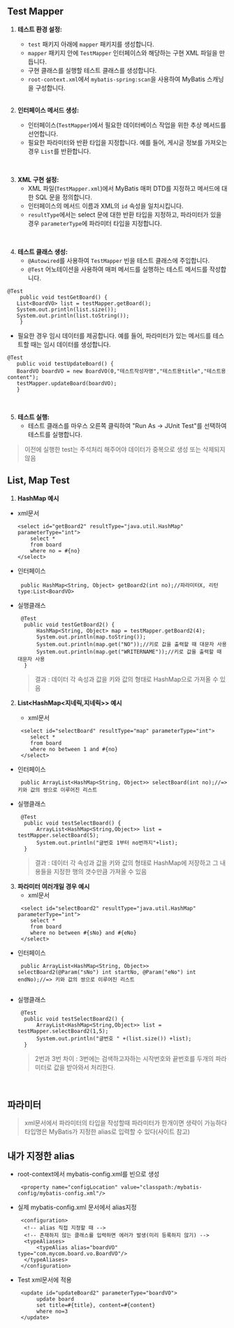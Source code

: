## Test Mapper



1. **테스트 환경 설정:**
   - `test` 패키지 아래에 `mapper` 패키지를 생성합니다.
   - `mapper` 패키지 안에 `TestMapper` 인터페이스와 해당하는 구현 XML 파일을 만듭니다.
   - 구현 클래스를 실행할 테스트 클래스를 생성합니다.
   - `root-context.xml`에서 `mybatis-spring:scan`을 사용하여 MyBatis 스캐닝을 구성합니다.
   <br>
   
2. **인터페이스 메서드 생성:**
   - 인터페이스(`TestMapper`)에서 필요한 데이터베이스 작업을 위한 추상 메서드를 선언합니다.
   - 필요한 파라미터와 반환 타입을 지정합니다. 예를 들어, 게시글 정보를 가져오는 경우 `List`를 반환합니다.
<br>

3. **XML 구현 설정:**
   - XML 파일(`TestMapper.xml`)에서 MyBatis 매퍼 DTD를 지정하고 메서드에 대한 SQL 문을 정의합니다.
   - 인터페이스의 메서드 이름과 XML의 `id` 속성을 일치시킵니다.
   - `resultType`에서는 select 문에 대한 반환 타입을 지정하고, 파라미터가 있을 경우 `parameterType`에 파라미터 타입을 지정합니다.
<br>

4. **테스트 클래스 생성:**
   - `@Autowired`를 사용하여 `TestMapper` 빈을 테스트 클래스에 주입합니다.
   - `@Test` 어노테이션을 사용하여 매퍼 메서드를 실행하는 테스트 메서드를 작성합니다.
  
     
 ```
 @Test
     public void testGetBoard() {
	List<BoardVO> list = testMapper.getBoard();
	System.out.println(list.size());
	System.out.println(list.toString());
     }
```

   - 필요한 경우 임시 데이터를 제공합니다. 예를 들어, 파라미터가 있는 메서드를 테스트할 때는 임시 데이터를 생성합니다.

 ```
 @Test
    public void testUpdateBoard() {
	BoardVO boardVO = new BoardVO(0,"테스트작성자명","테스트용title","테스트용 content");
	testMapper.updateBoard(boardVO);
    }
```

<br>

5. **테스트 실행:**
   - 테스트 클래스를 마우스 오른쪽 클릭하여 "Run As -> JUnit Test"를 선택하여 테스트를 실행합니다.

  > 이전에 실행한 test는 주석처리 해주어야 데이터가 중복으로 생성 또는 삭제되지 않음


## List, Map Test
1. **HashMap 예시**
 - xml문서
	```
	<select id="getBoard2" resultType="java.util.HashMap" parameterType="int">
		select * 
		from board
		where no = #{no}
	</select>
	```
- 인터페이스
  ```
   public HashMap<String, Object> getBoard2(int no);//파라미터X, 리턴type:List<BoardVO>
  ```
- 실행클래스
  ```
   @Test
	public void testGetBoard2() {
		HashMap<String, Object> map = testMapper.getBoard2(4);
		System.out.println(map.toString());
		System.out.println(map.get("NO"));//키로 값을 출력할 때 대문자 사용
		System.out.println(map.get("WRITERNAME"));//키로 값을 출력할 때 대문자 사용
	}
  ```
  > 결과 : 데이터 각 속성과 값을 키와 값의 형태로 HashMap으로 가져올 수 있음

2. **List<HashMap<지네릭,지네릭>> 예시**

    - xml문서
	```
 	 <select id="selectBoard" resultType="map" parameterType="int">
	 	select * 
	 	from board 
	 	where no between 1 and #{no}
	 </select>
	```
- 인터페이스
  ```
   public ArrayList<HashMap<String, Object>> selectBoard(int no);//=> 키와 값의 쌍으로 이루어진 리스트
  ```
- 실행클래스
  ```
   @Test
	public void testSelectBoard() {
		ArrayList<HashMap<String,Object>> list = testMapper.selectBoard(5);
		System.out.println("글번호 1부터 no번까지"+list);
	}
  ```
  > 결과 : 데이터 각 속성과 값을 키와 값의 형태로 HashMap에 저장하고 그 내용들을 지정한 행의 갯수만큼 가져올 수 있음

3. **파라미터 여러개일 경우 예시**
   - xml문서
	```
 	 <select id="selectBoard2" resultType="java.util.HashMap" parameterType="int">
	 	select * 
	 	from board 
	 	where no between #{sNo} and #{eNo}
	 </select>
	```
- 인터페이스
  ```
   public ArrayList<HashMap<String, Object>> selectBoard2(@Param("sNo") int startNo, @Param("eNo") int endNo);//=> 키와 값의 쌍으로 이루어진 리스트
	
  ```
- 실행클래스
  ```
   @Test
	public void testSelectBoard2() {
		ArrayList<HashMap<String,Object>> list = testMapper.selectBoard2(1,5);
		System.out.println("글번호 " +(list.size()) +list);
	}
  ```
  > 2번과 3번 차이 : 3번에는 검색하고자하는 시작번호와 끝번호를 두개의 파라미터로 값을 받아와서 처리한다.
  <br>
## 파라미터
  > xml문서에서 파라미터의 타입을 작성할때 파라미터가 한개이면 생략이 가능하다<br>
  > 타입명은 MyBatis가 지정한 alias로 입력할 수 있다(사이트 참고)

## 내가 지정한 alias
- root-context에서 mybatis-config.xml를 빈으로 생성
  ```
   <property name="configLocation" value="classpath:/mybatis-config/mybatis-config.xml"/>
  ```
- 실제 mybatis-config.xml 문서에서 alias지정
  ```
   <configuration>
	<!-- alias 직접 지정할 때 -->
	<!-- 존재하지 않는 클래스를 입력하면 에러가 발생(미리 등록하지 않기) -->
	<typeAliases>
		<typeAlias alias="boardVO" type="com.mycom.board.vo.BoardVO"/>
	</typeAliases>
   </configuration>
  ```

- Test xml문서에 적용
  ```
   <update id="updateBoard2" parameterType="boardVO">
		update board
		set title=#{title}, content=#{content}
		where no=3
   </update>
  ```
